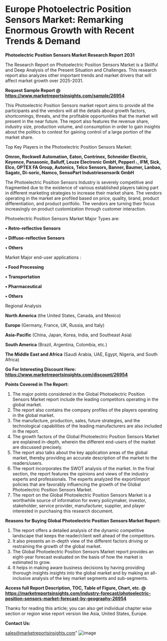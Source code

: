  # Europe Photoelectric Position Sensors Market: Remarking Enormous Growth with Recent Trends & Demand

<strong>Photoelectric Position Sensors Market Research Report 2031</strong>

The Research Report on Photoelectric Position Sensors Market is a Skillful and Deep Analysis of the Present Situation and Challenges. This research report also analyzes other important trends and market drivers that will affect market growth over 2025-2031.

<strong>Request Sample Report @ <a href=https://www.marketreportsinsights.com/sample/26954>https://www.marketreportsinsights.com/sample/26954</a></strong>

This Photoelectric Position Sensors market report aims to provide all the participants and the vendors will all the details about growth factors, shortcomings, threats, and the profitable opportunities that the market will present in the near future. The report also features the revenue share, industry size, production volume, and consumption in order to gain insights about the politics to contest for gaining control of a large portion of the market share.

Top Key Players in the Photoelectric Position Sensors Market:

<strong>Omron, Rockwell Automation, Eaton, Contrinex, Schneider Electric, Keyence, Panasonic, Balluff, Leuze Electronic GmbH, Pepperlᛧ, IFM, Sick, Elco, OPTEX FA Group, Autonics, Telco Sensors, Banner, Baumer, Lanbao, Sagatc, Di-soric, Namco, SensoPart Industriesensorik GmbH</strong>

The Photoelectric Position Sensors Industry is severely competitive and fragmented due to the existence of various established players taking part in different marketing strategies to increase their market share. The vendors operating in the market are profiled based on price, quality, brand, product differentiation, and product portfolio. The vendors are turning their focus increasingly on product customization through customer interaction.

Photoelectric Position Sensors Market Major Types are:

<strong>• Retro-reflective Sensors

• Diffuse-reflective Sensors

• Others</strong>

Market Major end-user applications :

<strong>• Food Processing

• Transportation

• Pharmaceutical

• Others</strong>

Regional Analysis

</u><strong><b>North America</b></strong> (the United States, Canada, and Mexico)

<strong><b>Europe </b></strong>(Germany, France, UK, Russia, and Italy)

<strong><b>Asia-Pacific</b></strong> (China, Japan, Korea, India, and Southeast Asia)

<strong><b>South America</b></strong> (Brazil, Argentina, Colombia, etc.)

<strong><b>The Middle East and Africa</b></strong> (Saudi Arabia, UAE, Egypt, Nigeria, and South Africa)

<strong>Go For Interesting Discount Here: <a href=https://www.marketreportsinsights.com/discount/26954>https://www.marketreportsinsights.com/discount/26954</a></strong>

<strong>Points Covered in The Report:</strong>
<ol>
  <li>The major points considered in the Global Photoelectric Position Sensors Market report include the leading competitors operating in the global market.</li>
  <li>The report also contains the company profiles of the players operating in the global market.</li>
  <li>The manufacture, production, sales, future strategies, and the technological capabilities of the leading manufacturers are also included in the report.</li>
  <li>The growth factors of the Global Photoelectric Position Sensors Market are explained in-depth, wherein the different end-users of the market are discussed precisely.</li>
  <li>The report also talks about the key application areas of the global market, thereby providing an accurate description of the market to the readers/users.</li>
  <li>The report incorporates the SWOT analysis of the market. In the final section, the report features the opinions and views of the industry experts and professionals. The experts analyzed the export/import policies that are favorably influencing the growth of the Global Photoelectric Position Sensors Market.</li>
  <li>The report on the Global Photoelectric Position Sensors Market is a worthwhile source of information for every policymaker, investor, stakeholder, service provider, manufacturer, supplier, and player interested in purchasing this research document.</li>
</ol>
<strong>Reasons for Buying Global Photoelectric Position Sensors Market Report:</strong>

<ol>
  <li>The report offers a detailed analysis of the dynamic competitive landscape that keeps the reader/client well ahead of the competitors.</li>
  <li>It also presents an in-depth view of the different factors driving or restraining the growth of the global market.</li>
  <li>The Global Photoelectric Position Sensors Market report provides an eight-year forecast evaluated on the basis of how the market is estimated to grow.</li>
  <li>It helps in making aware business decisions by having providing thorough insights insights into the global market and by making an all-inclusive analysis of the key market segments and sub-segments.</li>
</ol>
<strong>Access full Report Description, TOC, Table of Figure, Chart, etc. @ <a href=https://marketreportsinsights.com/industry-forecast/photoelectric-position-sensors-market-forecast-by-geography-26954>https://marketreportsinsights.com/industry-forecast/photoelectric-position-sensors-market-forecast-by-geography-26954</a></strong>


Thanks for reading this article; you can also get individual chapter wise section or region wise report version like Asia, United States, Europe.

<strong>Contact Us:</strong>

sales@marketreportsinsights.com"
![image](https://github.com/user-attachments/assets/16bbe4cd-b19e-449a-9a9e-72139ad7a458)
